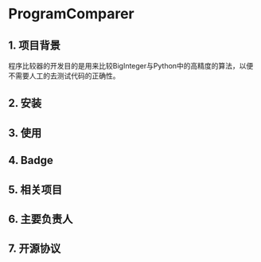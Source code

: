 # ProgramComparer

## 1. 项目背景
程序比较器的开发目的是用来比较BigInteger与Python中的高精度的算法，以便不需要人工的去测试代码的正确性。
## 2. 安装

## 3. 使用

## 4. Badge

## 5. 相关项目

## 6. 主要负责人

## 7. 开源协议